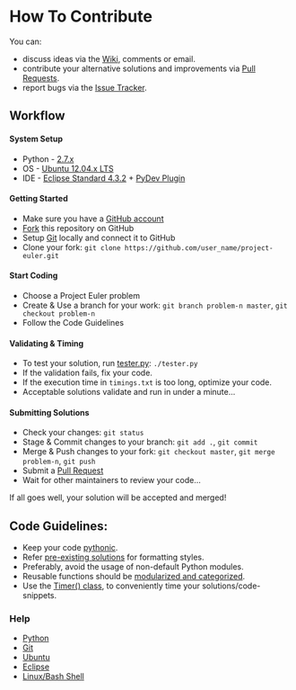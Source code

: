 How To Contribute
=============

You can:

* discuss ideas via the [Wiki](https://github.com/arvindch/project-euler/wiki), comments or email.
* contribute your alternative solutions and improvements via [Pull Requests](https://github.com/arvindch/project-euler/pulls).
* report bugs via the [Issue Tracker](https://github.com/arvindch/project-euler/issues).

## Workflow

#### System Setup

* Python - [2.7.x](https://www.python.org/download/releases/2.7.6/)
* OS - [Ubuntu 12.04.x LTS](http://releases.ubuntu.com/12.04/)
* IDE - [Eclipse Standard 4.3.2](https://www.eclipse.org/downloads/packages/eclipse-standard-432/keplersr2) + [PyDev Plugin](http://pydev.org/)

#### Getting Started
* Make sure you have a [GitHub account](https://github.com/signup/free)
* [Fork](https://github.com/arvindch/project-euler/fork) this repository on GitHub
* Setup [Git](http://git-scm.com/) locally and connect it to GitHub
* Clone your fork: `git clone https://github.com/user_name/project-euler.git`

#### Start Coding
* Choose a Project Euler problem
* Create & Use a branch for your work: `git branch problem-n master`, `git checkout problem-n`
* Follow the Code Guidelines

#### Validating & Timing
* To test your solution, run [tester.py](https://github.com/arvindch/project-euler/blob/master/test/tester.py): `./tester.py`
* If the validation fails, fix your code.
* If the execution time in `timings.txt` is too long, optimize your code.
* Acceptable solutions validate and run in under a minute...

#### Submitting Solutions
* Check your changes: `git status`
* Stage & Commit changes to your branch: `git add .`, `git commit`
* Merge & Push changes to your fork: `git checkout master`, `git merge problem-n`, `git push`
* Submit a [Pull Request](https://github.com/arvindch/project-euler/compare/)
* Wait for other maintainers to review your code...

If all goes well, your solution will be accepted and merged!

## Code Guidelines:

* Keep your code [pythonic](http://legacy.python.org/dev/peps/pep-0020/).
* Refer [pre-existing solutions](https://github.com/arvindch/project-euler/tree/master/src/solutions) for formatting styles.
* Preferably, avoid the usage of non-default Python modules.
* Reusable functions should be [modularized and categorized](https://github.com/arvindch/project-euler/tree/master/src/custom).
* Use the [Timer() class](https://github.com/arvindch/project-euler/blob/master/src/custom/tools.py#L10), to conveniently time your solutions/code-snippets.

### Help
* [Python](https://docs.python.org/2/index.html)
* [Git](http://git-scm.com/doc)
* [Ubuntu](https://help.ubuntu.com/12.04/index.html)
* [Eclipse](http://help.eclipse.org/kepler/index.jsp)
* [Linux/Bash Shell](http://linuxcommand.org/learning_the_shell.php)
